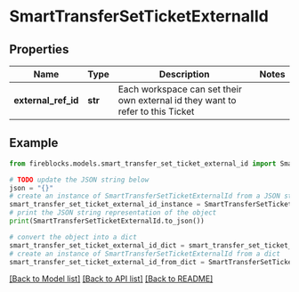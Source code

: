 # SmartTransferSetTicketExternalId


## Properties

Name | Type | Description | Notes
------------ | ------------- | ------------- | -------------
**external_ref_id** | **str** | Each workspace can set their own external id they want to refer to this Ticket | 

## Example

```python
from fireblocks.models.smart_transfer_set_ticket_external_id import SmartTransferSetTicketExternalId

# TODO update the JSON string below
json = "{}"
# create an instance of SmartTransferSetTicketExternalId from a JSON string
smart_transfer_set_ticket_external_id_instance = SmartTransferSetTicketExternalId.from_json(json)
# print the JSON string representation of the object
print(SmartTransferSetTicketExternalId.to_json())

# convert the object into a dict
smart_transfer_set_ticket_external_id_dict = smart_transfer_set_ticket_external_id_instance.to_dict()
# create an instance of SmartTransferSetTicketExternalId from a dict
smart_transfer_set_ticket_external_id_from_dict = SmartTransferSetTicketExternalId.from_dict(smart_transfer_set_ticket_external_id_dict)
```
[[Back to Model list]](../README.md#documentation-for-models) [[Back to API list]](../README.md#documentation-for-api-endpoints) [[Back to README]](../README.md)


